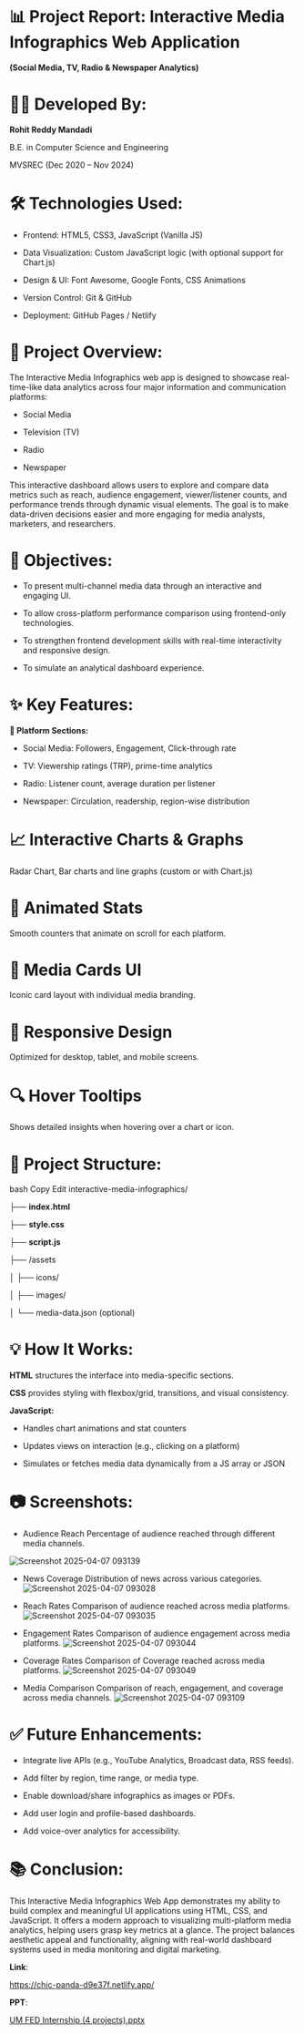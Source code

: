 # 📊 Project Report: Interactive Media Infographics Web Application
**(Social Media, TV, Radio & Newspaper Analytics)**

# 👨‍💻 Developed By:

**Rohit Reddy Mandadi**

B.E. in Computer Science and Engineering

MVSREC (Dec 2020 – Nov 2024)

# 🛠️ Technologies Used:

- Frontend: HTML5, CSS3, JavaScript (Vanilla JS)

- Data Visualization: Custom JavaScript logic (with optional support for Chart.js)

- Design & UI: Font Awesome, Google Fonts, CSS Animations

- Version Control: Git & GitHub

- Deployment: GitHub Pages / Netlify

# 📖 Project Overview:

The Interactive Media Infographics web app is designed to showcase real-time-like data analytics across four major information and communication platforms:

- Social Media

- Television (TV)

- Radio

- Newspaper

This interactive dashboard allows users to explore and compare data metrics such as reach, audience engagement, viewer/listener counts, and performance trends through dynamic visual elements. The goal is to make data-driven decisions easier and more engaging for media analysts, marketers, and researchers.

# 🎯 Objectives:
- To present multi-channel media data through an interactive and engaging UI.

- To allow cross-platform performance comparison using frontend-only technologies.

- To strengthen frontend development skills with real-time interactivity and responsive design.

- To simulate an analytical dashboard experience.

# ✨ Key Features:
**🔘 Platform Sections:**

- Social Media: Followers, Engagement, Click-through rate

- TV: Viewership ratings (TRP), prime-time analytics

- Radio: Listener count, average duration per listener

- Newspaper: Circulation, readership, region-wise distribution

# 📈 Interactive Charts & Graphs

Radar Chart, Bar charts and line graphs (custom or with Chart.js)

# 🔄 Animated Stats

Smooth counters that animate on scroll for each platform.

# 🎨 Media Cards UI

Iconic card layout with individual media branding.

# 📱 Responsive Design

Optimized for desktop, tablet, and mobile screens.

# 🔍 Hover Tooltips

Shows detailed insights when hovering over a chart or icon.

# 🧩 Project Structure:
bash
Copy
Edit
interactive-media-infographics/

├── **index.html**

├── **style.css**

├── **script.js**

├── /assets

│   ├── icons/

│   ├── images/

│   └── media-data.json (optional)

# 💡 How It Works:

**HTML** structures the interface into media-specific sections.

**CSS** provides styling with flexbox/grid, transitions, and visual consistency.

**JavaScript:**

- Handles chart animations and stat counters

- Updates views on interaction (e.g., clicking on a platform)

- Simulates or fetches media data dynamically from a JS array or JSON

# 📷 Screenshots:

- Audience Reach
Percentage of audience reached through different media channels.

![Screenshot 2025-04-07 093139](https://github.com/user-attachments/assets/8e144c91-6908-463e-ab97-5edf021317bf)

- News Coverage
Distribution of news across various categories.
![Screenshot 2025-04-07 093028](https://github.com/user-attachments/assets/7e0359c9-14a3-4b0a-bed9-e7b710d63128)

- Reach Rates
Comparison of audience reached across media platforms.
![Screenshot 2025-04-07 093035](https://github.com/user-attachments/assets/87e1307a-01ba-4bf4-8e88-b3b7423ef80e)

- Engagement Rates
Comparison of audience engagement across media platforms.
![Screenshot 2025-04-07 093044](https://github.com/user-attachments/assets/fbb52cc6-fe43-41bf-8d9b-03072a6551ec)

- Coverage Rates
Comparison of Coverage reached across media platforms.
![Screenshot 2025-04-07 093049](https://github.com/user-attachments/assets/672ccfda-502d-438b-873a-59d598cd5d23)

- Media Comparison
Comparison of reach, engagement, and coverage across media channels.
![Screenshot 2025-04-07 093109](https://github.com/user-attachments/assets/44a5d4bf-b6e8-4507-9bf1-38a7e40953dc)

# ✅ Future Enhancements:
- Integrate live APIs (e.g., YouTube Analytics, Broadcast data, RSS feeds).

- Add filter by region, time range, or media type.

- Enable download/share infographics as images or PDFs.

- Add user login and profile-based dashboards.

- Add voice-over analytics for accessibility.

# 📚 Conclusion:
This Interactive Media Infographics Web App demonstrates my ability to build complex and meaningful UI applications using HTML, CSS, and JavaScript. It offers a modern approach to visualizing multi-platform media analytics, helping users grasp key metrics at a glance. The project balances aesthetic appeal and functionality, aligning with real-world dashboard systems used in media monitoring and digital marketing.

**Link**:

https://chic-panda-d9e37f.netlify.app/

**PPT**:

[UM FED Internship (4 projects).pptx](https://github.com/user-attachments/files/19625672/UM.FED.Internship.4.projects.pptx)

